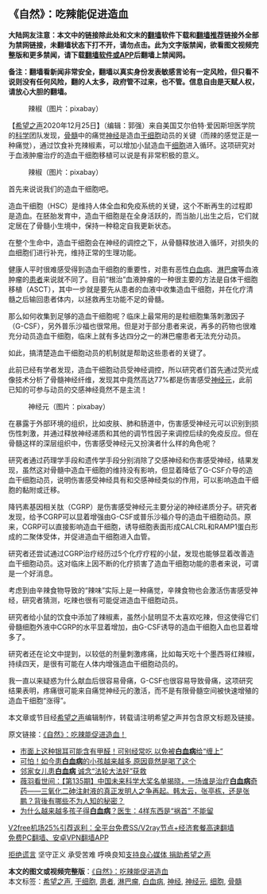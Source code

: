  <h2>《自然》：吃辣能促进造血</h2> <p class="notice"><b>大陆网友注意：本文中的链接除此处和文末的<a href="https://github.com/bannedbook/fanqiang" >翻墙</a>软件下载和<a href="https://github.com/killgcd/justmysocks/blob/master/README.md">翻墙推荐</a>链接外全部为禁网链接，未翻墙状态下打不开，请勿点击。此为文字版禁闻，欲看图文视频完整版和更多禁闻，请下载<a href="https://github.com/bannedbook/fanqiang">翻墙软件或APP</a>后翻墙上禁闻网。</p><p>备注：翻墙看新闻非常安全，翻墙以真实身份发表敏感言论有一定风险，但只看不说则没有任何风险，翻的人太多，政府管不过来，也不管。信息自由是天赋人权，请放心大胆的翻墙。</b></p>  <div class="entry"> <figure><figcaption>辣椒（图片：pixabay）</figcaption></figure> <p>【<span class='wp_keywordlink_affiliate'><a href="https://www.soundofhope.org" title="希望之声" target="_blank">希望之声</a></span>2020年12月25日】（编辑：郭强）来自美国艾尔伯特·爱因斯坦医学院的<span class='wp_keywordlink'><a href="https://www.bannedbook.org/forum11/topic309.html" title="禁片：“科学”的棍子" target="_blank">科学</a></span>团队发现，<a href="https://www.bannedbook.org/bnews/tag/%E9%AA%A8%E9%AB%93/" class="st_tag internal_tag" rel="tag" title="标签 骨髓 下的日志">骨髓</a>中的痛觉<a href="https://www.bannedbook.org/bnews/tag/%E7%A5%9E%E7%BB%8F/" class="st_tag internal_tag" rel="tag" title="标签 神经 下的日志">神经</a>是造血<a href="https://www.bannedbook.org/bnews/tag/%E5%B9%B2%E7%BB%86%E8%83%9E/" class="st_tag internal_tag" rel="tag" title="标签 干细胞 下的日志">干细胞</a>动员的关键（而辣的感觉正是一种痛觉），通过饮食补充辣椒素，可以增加小鼠造血干<a href="https://www.bannedbook.org/bnews/tag/%E7%BB%86%E8%83%9E/" class="st_tag internal_tag" rel="tag" title="标签 细胞 下的日志">细胞</a>进入循环。这项研究对于血液肿瘤治疗的造血干细胞移植可以说是有非常积极的意义。</p> <figure><figcaption>辣椒（图片：pixabay）</figcaption></figure> <p>首先来说说我们的造血干细胞吧。</p> <p>造血干细胞（HSC）是维持人体全血和免疫系统的关键，这个不断再生的过程即是造血。在胚胎发育中，造血干细胞是在全身活跃的，而当胎儿出生之后，它们就定居在了骨髓小生境中，保持一种稳定自我更新状态。</p> <p>在整个生命中，造血干细胞会在神经的调控之下，从骨髓释放进入循环，对损失的血细胞们进行补充，维持正常的生理功能。</p>  <p>健康人平时很难感受得到造血干细胞的重要性，对患有恶性<a href="https://www.bannedbook.org/bnews/tag/%E7%99%BD%E8%A1%80%E7%97%85/" class="st_tag internal_tag" rel="tag" title="标签 白血病 下的日志">白血病</a>、<a href="https://www.bannedbook.org/bnews/tag/%E6%B7%8B%E5%B7%B4%E7%98%A4/" class="st_tag internal_tag" rel="tag" title="标签 淋巴瘤 下的日志">淋巴瘤</a>等血液肿瘤的<a href="https://www.bannedbook.org/bnews/tag/%E6%82%A3%E8%80%85/" class="st_tag internal_tag" rel="tag" title="标签 患者 下的日志">患者</a>来说就不同了。目前“根治”血液肿瘤的一种很主要的方法是自体干细胞移植（ASCT），其中一步就是要先从患者的血液中收集造血干细胞，并在化疗清髓之后输回患者体内，以拯救再生功能不足的骨髓。</p> <p>那么如何收集到足够的造血干细胞呢？临床上最常用的是粒细胞集落刺激因子（G-CSF），另外普乐沙福也很常用。但是对于部分患者来说，再多的药物也很难充分动员造血干细胞，临床上就有多达四分之一的淋巴瘤患者无法充分动员。</p> <p>如此，搞清楚造血干细胞动员的机制就是帮助这些患者的关键了。</p> <p>此前已经有学者发现，造血干细胞动员受神经调控，所以研究者们首先通过荧光成像技术分析了骨髓神经纤维，发现其中竟然高达77%都是伤害感受<a href="https://www.bannedbook.org/bnews/tag/%E7%A5%9E%E7%BB%8F%E5%85%83/" class="st_tag internal_tag" rel="tag" title="标签 神经元 下的日志">神经元</a>，此前已知的可参与动员的交感神经竟然不是主流！</p>  <figure><figcaption>神经元（图片：pixabay）</figcaption></figure> <p>在暴露于外部环境的组织，比如皮肤、肺和肠道中，伤害感受神经元可以识别到损伤性刺激，并通过释放神经递质和其他的调节性因子来调控后续的免疫反应。但在骨髓这样的深层组织中，伤害感受神经元又扮演者什么样的角色呢？</p> <p>研究者通过药理学手段和遗传学手段分别消除了交感神经和伤害感受神经，结果发现，虽然这对骨髓中造血干细胞的维持没有影响，但显着降低了G-CSF介导的造血干细胞动员，说明伤害感受神经具有和交感神经类似的作用，可以影响造血干细胞的黏附或迁移。</p> <p>降钙素基因相关肽（CGRP）是伤害感受神经元主要分泌的神经递质分子。研究者发现，给予CGRP可以显着增强由G-CSF或普乐沙福介导的造血干细胞动员。原来，CGRP可以直接影响造血干细胞，诱导细胞表面形成CALCRL和RAMP1蛋白形成的二聚体受体，并促进造血干细胞进入血管。</p> <p>研究者还尝试通过CGRP治疗经历过5个化疗疗程的小鼠，发现也能够显着改善造血干细胞动员。这对临床上因不断的化疗损害了造血干细胞功能的患者来说，可谓是一个好消息。</p>  <p>考虑到由辛辣食物导致的“辣味”实际上是一种痛觉，辛辣食物也会激活伤害感受神经，研究者猜测，吃辣也很有可能促进造血干细胞动员。</p> <p>研究者给小鼠的饮食中添加了辣椒素，虽然小鼠明显不太喜欢吃辣，但这使得它们骨髓细胞外液中CGRP的水平显着增加，由G-CSF诱导的造血干细胞入血也显着增多了。</p> <p>研究者还在论文中提到，以较低的剂量刺激疼痛，比如每天吃十个墨西哥红辣椒，持续四天，是很有可能在人体内增强造血干细胞动员的。</p> <p>我一直以来疑惑为什么献血后很容易骨痛，G-CSF也很容易导致骨痛，这项研究结果表明，疼痛很可能来自痛觉神经元的激活，而不是有限骨髓空间被快速增殖的造血干细胞“涨得”。</p>  <p>本文章或节目经<a href="https://www.bannedbook.org/bnews/tag/%e5%b8%8c%e6%9c%9b%e4%b9%8b%e5%a3%b0/" class="st_tag internal_tag" rel="tag" title="标签 希望之声 下的日志">希望之声</a>编辑制作，转载请注明希望之声并包含原文标题及链接。</p> <p>原文链接：<a class="src_link"  href="https://www.soundofhope.org/post/457153" target="_blank">《自然》：吃辣能促进造血！</a></p> <ul class='op-related-articles' title='相关阅读'> <li><a href='https://www.bannedbook.org/bnews/health/20201220/1451458.html' target='_blank'>市面上这种银耳可能含有甲醛！可别经常吃 以免被<b>白血病</b>给“缠上”</a></li> <li><a href='https://www.bannedbook.org/bnews/health/20201211/1445653.html' target='_blank'>可怕！如今患<b>白血病</b>的小孩越来越多 原因竟然是喝了这个</a></li> <li><a href='https://www.bannedbook.org/bnews/aomi/supernatural/20200923/1401658.html' target='_blank'>邻家女儿患<b>白血病</b> 诚念“法轮大法好”获救</a></li> <li><a href='https://www.bannedbook.org/bnews/cbnews/20200916/1397363.html' target='_blank'>薇羽看世间：【第135期】中国未来科学大奖名单揭晓，一场谁是治疗<b>白血病</b>奇药——三氧化二砷注射液的真正发明人之争再起。韩太云，张亭栋，还是张鹏？背後有哪些不为人知的秘密？</a></li> <li><a href='https://www.bannedbook.org/bnews/lifebaike/20200603/1338726.html' target='_blank'>为什么越来越多孩子得<b>白血病</b>？医生：4样东西是“祸首” 不能留</a></li> </ul> <p class="texttj"> <a href="https://github.com/bannedbook/fanqiang/wiki/V2ray%E6%9C%BA%E5%9C%BA" target="_blank">V2free机场25%引荐返利：全平台免费SS/V2ray节点+经济套餐高速翻墙</a><br/> <a href="https://github.com/bannedbook/fanqiang/wiki/%E7%A6%81%E9%97%BB%E7%BD%91%E5%AE%89%E5%8D%93%E7%BF%BB%E5%A2%99%E6%96%B0%E9%97%BBAPP" target="_blank">免费PC翻墙、安卓VPN翻墙APP</a></p><p><span class='wp_keywordlink'><a href="https://www.bannedbook.org/forum2/topic1584.html" title="《拒绝谎言》" target="_blank">拒绝谎言</a></span> 坚守正义 承受苦难 呼唤良知<a href="/page/donate">支持良心媒体 捐助希望之声</a></p><a name='sharetosocial'></a>       <div><b>本文的图文或视频完整版</b>：<a href='https://www.bannedbook.org/bnews/comments/20201226/1455060.html'>《自然》：吃辣能促进造血</a></div>  </div><!--END ENTRY--> <div class="postfooter"> <div>本文标签：<a href="https://www.bannedbook.org/bnews/tag/%e5%b8%8c%e6%9c%9b%e4%b9%8b%e5%a3%b0/" rel="tag">希望之声</a>, <a href="https://www.bannedbook.org/bnews/tag/%E5%B9%B2%E7%BB%86%E8%83%9E/" rel="tag">干细胞</a>, <a href="https://www.bannedbook.org/bnews/tag/%E6%82%A3%E8%80%85/" rel="tag">患者</a>, <a href="https://www.bannedbook.org/bnews/tag/%E6%B7%8B%E5%B7%B4%E7%98%A4/" rel="tag">淋巴瘤</a>, <a href="https://www.bannedbook.org/bnews/tag/%E7%99%BD%E8%A1%80%E7%97%85/" rel="tag">白血病</a>, <a href="https://www.bannedbook.org/bnews/tag/%E7%A5%9E%E7%BB%8F/" rel="tag">神经</a>, <a href="https://www.bannedbook.org/bnews/tag/%E7%A5%9E%E7%BB%8F%E5%85%83/" rel="tag">神经元</a>, <a href="https://www.bannedbook.org/bnews/tag/%E7%BB%86%E8%83%9E/" rel="tag">细胞</a>, <a href="https://www.bannedbook.org/bnews/tag/%E9%AA%A8%E9%AB%93/" rel="tag">骨髓</a></div>  </div><!--END POSTFOOTER--> 